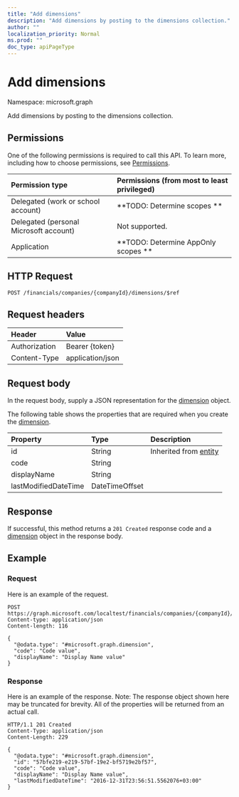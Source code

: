 ```yaml
---
title: "Add dimensions"
description: "Add dimensions by posting to the dimensions collection."
author: ""
localization_priority: Normal
ms.prod: ""
doc_type: apiPageType
---
```


# Add dimensions

Namespace: microsoft.graph

Add dimensions by posting to the dimensions collection.

## Permissions
One of the following permissions is required to call this API. To learn more, including how to choose permissions, see [Permissions](/concepts/permissions-reference.md).

|Permission type|Permissions (from most to least privileged)|
|:---|:---|
|Delegated (work or school account)|**TODO: Determine scopes **|
|Delegated (personal Microsoft account)|Not supported.|
|Application|**TODO: Determine AppOnly scopes **|

## HTTP Request
<!-- {
  "blockType": "ignored"
}
-->
``` http
POST /financials/companies/{companyId}/dimensions/$ref
```

## Request headers
|Header|Value|
|:---|:---|
|Authorization|Bearer {token}|
|Content-Type|application/json|

## Request body
In the request body, supply a JSON representation for the [dimension](../resources/dimension.md) object.

The following table shows the properties that are required when you create the [dimension](../resources/dimension.md).

|Property|Type|Description|
|:---|:---|:---|
|id|String| Inherited from [entity](../resources/entity.md)|
|code|String||
|displayName|String||
|lastModifiedDateTime|DateTimeOffset||



## Response
If successful, this method returns a `201 Created` response code and a [dimension](../resources/dimension.md) object in the response body.

## Example

### Request
Here is an example of the request.
<!-- {
  "blockType": "request",
  "name": "create_dimension_from_"
}
-->
``` http
POST https://graph.microsoft.com/localtest/financials/companies/{companyId}/dimensions
Content-type: application/json
Content-length: 116

{
  "@odata.type": "#microsoft.graph.dimension",
  "code": "Code value",
  "displayName": "Display Name value"
}
```

### Response
Here is an example of the response. Note: The response object shown here may be truncated for brevity. All of the properties will be returned from an actual call.
<!-- {
  "blockType": "response",
  "truncated": true,
  "@odata.type": "microsoft.graph.dimension"
}
-->
``` http
HTTP/1.1 201 Created
Content-Type: application/json
Content-Length: 229

{
  "@odata.type": "#microsoft.graph.dimension",
  "id": "57bfe219-e219-57bf-19e2-bf5719e2bf57",
  "code": "Code value",
  "displayName": "Display Name value",
  "lastModifiedDateTime": "2016-12-31T23:56:51.5562076+03:00"
}
```

